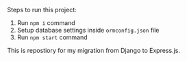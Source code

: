 
Steps to run this project:

1. Run `npm i` command
2. Setup database settings inside `ormconfig.json` file
3. Run `npm start` command

This is repostiory for my migration from Django to Express.js.
